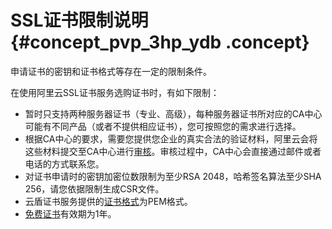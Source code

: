 # SSL证书限制说明 {#concept_pvp_3hp_ydb .concept}

申请证书的密钥和证书格式等存在一定的限制条件。

在使用阿里云SSL证书服务选购证书时，有如下限制：

-   暂时只支持两种服务器证书（专业、高级），每种服务器证书所对应的CA中心可能有不同产品（或者不提供相应证书），您可按照您的需求进行选择。
-   根据CA中心的要求，需要您提供您企业的真实合法的验证材料，阿里云会将这些材料提交至CA中心进行[审核](../../../../../intl.zh-CN/用户指南/申请和提交审核.md#)。审核过程中，CA中心会直接通过邮件或者电话的方式联系您。
-   对证书申请时的密钥加密位数限制为至少RSA 2048，哈希签名算法至少SHA 256，请您依据限制生成CSR文件。
-   云盾证书服务提供的[证书格式](../../../../../intl.zh-CN/常见问题/常见问题/主流数字证书都有哪些格式？.md#)为PEM格式。
-   [免费证书](intl.zh-CN/快速入门/步骤一：选配证书.md#ul_qsf_vmp_ydb)有效期为1年。

